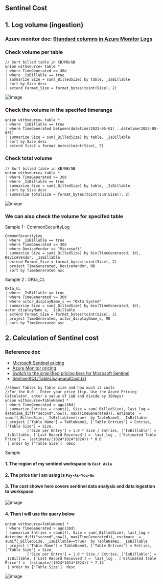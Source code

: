 ## Sentinel Cost

## 1. Log volume (ingestion)
### Azure monitor doc: [Standard columns in Azure Monitor Logs](https://learn.microsoft.com/en-us/azure/azure-monitor/logs/log-standard-columns#_billedsize)
### Check volume per table
```kusto
// Sort billed table in KB/MB/GB
union withsource= table *
| where TimeGenerated >= 30d
| where _IsBillable == true
| summarize Size = sum(_BilledSize) by table, _IsBillable 
| sort by Size desc 
| extend Format_Size = format_bytes(toint(Size), 2)
```
![image](https://github.com/guguji666666/GJS-Sentinel-Tips/assets/96930989/60e89eb8-6355-4666-bdfd-8269d138d317)

### Check the volume in the specifed timerange
```kusto
union withsource= table *
| where _IsBillable == true
| where TimeGenerated between(datetime(2023-05-01) ..datetime(2023-08-03))
| summarize Size = sum(_BilledSize) by table, _IsBillable 
| sort by Size desc 
| extend Size2 = format_bytes(toint(Size), 2)
```

### Check total volume
```kusto
// Sort billed table in KB/MB/GB
union withsource= table *
| where TimeGenerated >= 30d
| where _IsBillable == true
| summarize Size = sum(_BilledSize) by table, _IsBillable 
| sort by Size desc 
| summarize totalsize = format_bytes(toint(sum(Size)), 2)
```
![image](https://github.com/guguji666666/GJS-Sentinel-Tips/assets/96930989/57d5a31a-a5cb-4226-96ce-3640466a5038)

### We can also check the volume for specifed table
Sample 1 : CommonSecurityLog
```kusto
CommonSecurityLog
| where _IsBillable == true
| where TimeGenerated >= 30d
| where DeviceVendor == "Microsoft"
| summarize Size = sum(_BilledSize) by bin(TimeGenerated, 1d), DeviceVendor, _IsBillable 
| extend Format_Size = format_bytes(toint(Size), 2)
| project TimeGenerated, DeviceVendor, MB
| sort by TimeGenerated asc
```

Sample 2 : OKta_CL
```kusto
Okta_CL
| where _IsBillable == true
| where TimeGenerated >= 30d
| where actor_displayName_s == "Okta System"
| summarize Size = sum(_BilledSize) by bin(TimeGenerated, 1d), actor_displayName_s, _IsBillable 
| extend Format_Size = format_bytes(toint(Size), 2)
| project TimeGenerated, actor_displayName_s, MB
| sort by TimeGenerated asc
```

## 2. Calculation of Sentinel cost
### Reference doc
* [Microsoft Sentinel pricing](https://azure.microsoft.com/en-us/pricing/details/microsoft-sentinel/)
* [Azure Monitor pricing](https://azure.microsoft.com/en-us/pricing/details/monitor/)
* [Switch to the simplified pricing tiers for Microsoft Sentinel](https://learn.microsoft.com/en-us/azure/sentinel/enroll-simplified-pricing-tier?tabs=microsoft-sentinel)
* [SentinelKQL/TableUsageandCost.txt](https://github.com/rod-trent/SentinelKQL/blob/master/TableUsageandCost.txt)
```kusto
//Shows Tables by Table size and how much it costs
//For the 0.0 - Enter your price (tip. Use the Azure Pricing Calculator, enter a value of 1GB and divide by 30days)
union withsource=TableName1 *
| where TimeGenerated > ago(30d)
| summarize Entries = count(), Size = sum(_BilledSize), last_log = datetime_diff("second",now(), max(TimeGenerated)), estimate  = sumif(_BilledSize, _IsBillable==true)  by TableName1, _IsBillable
| project ['Table Name'] = TableName1, ['Table Entries'] = Entries, ['Table Size'] = Size,
          ['Size per Entry'] = 1.0 * Size / Entries, ['IsBillable'] = _IsBillable, ['Last Record Received'] =  last_log , ['Estimated Table Price'] =  (estimate/(1024*1024*1024)) * 0.0
 | order by ['Table Size']  desc
```

Sample
#### 1. The region of my sentinel workspace is `East Asia`
#### 2. The price tier i am using is `Pay-As-You-Go`
#### 3. The cost shown here covers sentinel data analysis and data ingestion to workspace
![image](https://github.com/guguji666666/GJS-Sentinel-Tips/assets/96930989/bd38d4c3-da2a-4bd2-a22d-ae9c8e7fc63d)
#### 4. Then i will use the query below
```kusto
union withsource=TableName1 *
| where TimeGenerated > ago(30d)
| summarize Entries = count(), Size = sum(_BilledSize), last_log = datetime_diff("second",now(), max(TimeGenerated)), estimate  = sumif(_BilledSize, _IsBillable==true)  by TableName1, _IsBillable
| project ['Table Name'] = TableName1, ['Table Entries'] = Entries, ['Table Size'] = Size,
          ['Size per Entry'] = 1.0 * Size / Entries, ['IsBillable'] = _IsBillable, ['Last Record Received'] =  last_log , ['Estimated Table Price'] =  (estimate/(1024*1024*1024)) * 7.13
 | order by ['Table Size']  desc
```
![image](https://github.com/guguji666666/GJS-Sentinel-Tips/assets/96930989/13569b25-d437-4855-adbc-f3ec52e4d6a3)


